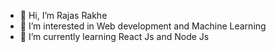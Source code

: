 - 👋 Hi, I’m Rajas Rakhe
- 👀 I’m interested in Web development and Machine Learning 
- 🌱 I’m currently learning React Js and Node Js

<!---
rajasrakhe20/rajasrakhe20 is a ✨ special ✨ repository because its `README.md` (this file) appears on your GitHub profile.
You can click the Preview link to take a look at your changes.
--->
